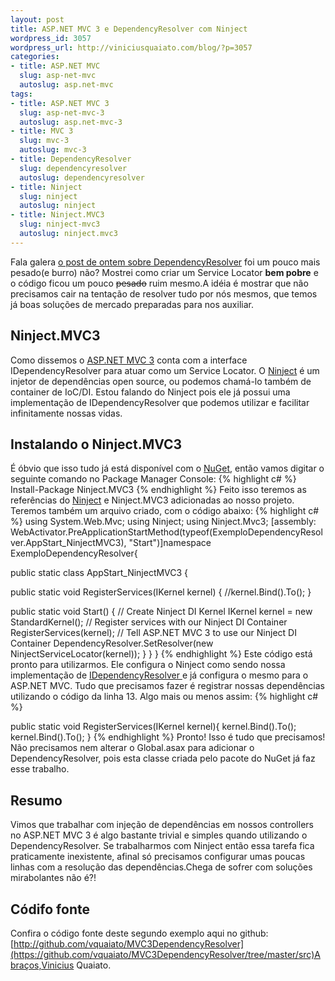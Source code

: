 ```yaml
--- 
layout: post
title: ASP.NET MVC 3 e DependencyResolver com Ninject
wordpress_id: 3057
wordpress_url: http://viniciusquaiato.com/blog/?p=3057
categories: 
- title: ASP.NET MVC
  slug: asp-net-mvc
  autoslug: asp.net-mvc
tags: 
- title: ASP.NET MVC 3
  slug: asp-net-mvc-3
  autoslug: asp.net-mvc-3
- title: MVC 3
  slug: mvc-3
  autoslug: mvc-3
- title: DependencyResolver
  slug: dependencyresolver
  autoslug: dependencyresolver
- title: Ninject
  slug: ninject
  autoslug: ninject
- title: Ninject.MVC3
  slug: ninject-mvc3
  autoslug: ninject.mvc3
---
```

Fala galera [o post de ontem sobre DependencyResolver](http://viniciusquaiato.com/blog/asp-net-mvc-3-e-o-dependencyresolver/) foi um pouco mais pesado(e burro) não? Mostrei como criar um Service Locator **bem pobre** e o código ficou um pouco <del datetime="2011-02-02T16:14:00+00:00">pesado</del> ruim mesmo.A idéia é mostrar que não precisamos cair na tentação de resolver tudo por nós mesmos, que temos já boas soluções de mercado preparadas para nos auxiliar.

## Ninject.MVC3
Como dissemos o [ASP.NET MVC 3](http://viniciusquaiato.com/blog/asp-net-mvc-3) conta com a interface IDependencyResolver para atuar como um Service Locator. O [Ninject](http://ninject.org/) é um injetor de dependências open source, ou podemos chamá-lo também de container de IoC/DI. Estou falando do Ninject pois ele já possui uma implementação de IDependencyResolver que podemos utilizar e facilitar infinitamente nossas vidas.

## Instalando o Ninject.MVC3
É óbvio que isso tudo já está disponível com o [NuGet](http://viniciusquaiato.com/blog/tag/nuget/), então vamos digitar o seguinte comando no Package Manager Console:
{% highlight c# %}
Install-Package Ninject.MVC3 
{% endhighlight %}
Feito isso teremos as referências do [Ninject](http://viniciusquaiato.com/blog/singletons-ecologicos/) e Ninject.MVC3 adicionadas ao nosso projeto. Teremos também um arquivo criado, com o código abaixo:
{% highlight c# %}
using System.Web.Mvc;
    using Ninject;
    using Ninject.Mvc3;
    [assembly: WebActivator.PreApplicationStartMethod(typeof(ExemploDependencyResolver.AppStart_NinjectMVC3), "Start")]namespace ExemploDependencyResolver{    

public 
static class AppStart_NinjectMVC3    {        

public 
static void RegisterServices(IKernel kernel)        {            //kernel.Bind<ithingrepository>().To<sqlthingrepository>();
    }
        
public 
static void Start()        {            // Create Ninject DI Kernel             IKernel kernel = new StandardKernel();
    // Register services with our Ninject DI Container            RegisterServices(kernel);
    // Tell ASP.NET MVC 3 to use our Ninject DI Container             DependencyResolver.SetResolver(new NinjectServiceLocator(kernel));
    }
    }
}
</sqlthingrepository></ithingrepository>
{% endhighlight %}
Este código está pronto para utilizarmos. Ele configura o Ninject como sendo nossa implementação de [IDependencyResolver ](http://viniciusquaiato.com/blog/asp-net-mvc-3-e-o-dependencyresolver/)e já configura o mesmo para o ASP.NET MVC. Tudo que precisamos fazer é registrar nossas dependências utilizando o código da linha 13. Algo mais ou menos assim:
{% highlight c# %}

public 
static void RegisterServices(IKernel kernel){    kernel.Bind<idependencia1>().To<dummydependencia1>();
    kernel.Bind<idependencia2>().To<dummydependencia2>();
    }
</dummydependencia2></idependencia2></dummydependencia1></idependencia1>
{% endhighlight %}
Pronto! Isso é tudo que precisamos! Não precisamos nem alterar o Global.asax para adicionar o DependencyResolver, pois esta classe criada pelo pacote do NuGet já faz esse trabalho.

## Resumo
Vimos que trabalhar com injeção de dependências em nossos controllers no ASP.NET MVC 3 é algo bastante trivial e simples quando utilizando o DependencyResolver. Se trabalharmos com Ninject então essa tarefa fica praticamente inexistente, afinal só precisamos configurar umas poucas linhas com a resolução das dependências.Chega de sofrer com soluções mirabolantes não é?!

## Códifo fonte
Confira o código fonte deste segundo exemplo aqui no github: [http://github.com/vquaiato/MVC3DependencyResolver](https://github.com/vquaiato/MVC3DependencyResolver/tree/master/src)Abraços,Vinicius Quaiato.
